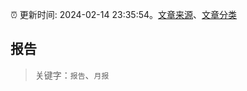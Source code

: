 :alarm_clock: 更新时间: 2024-02-14 23:35:54。[文章来源](/README.md)、[文章分类](/TAGS.md)

## 报告


> 关键字：`报告`、`月报`




